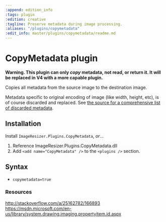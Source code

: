 ```yaml
---
:append: edition_info
:tags: plugin
:edition: creative
:tagline: Preserve metadata during image processing.
:aliases: "/plugins/copymetadata"
:edit_info: master/plugins/copymetadata/readme.md
---
```


# CopyMetadata plugin

**Warning. This plugin can only *copy* metadata, not read, or return it. It will be replaced in V4 with a more capable plugin.** 

Copies all metadata from the source image to the destination image. 

Metadata specific to original encoding of image (like width, height, etc), is of course discarded and replaced. See [the source for a comprehensive list of discarded metadata](https://github.com/imazen/resizer/blob/master/Plugins/CopyMetadata/CopyMetadataPlugin.cs#L68).

## Installation

Install `ImageResizer.Plugins.CopyMetadata`, *or*...

1. Reference ImageResizer.Plugins.CopyMetadata.dll
2. Add `<add name="CopyMetadata" />` to the `<plugins />` section.

## Syntax

* `copymetadata=true`


### Resources

http://stackoverflow.com/a/25162782/166893
https://msdn.microsoft.com/en-us/library/system.drawing.imaging.propertyitem.id.aspx